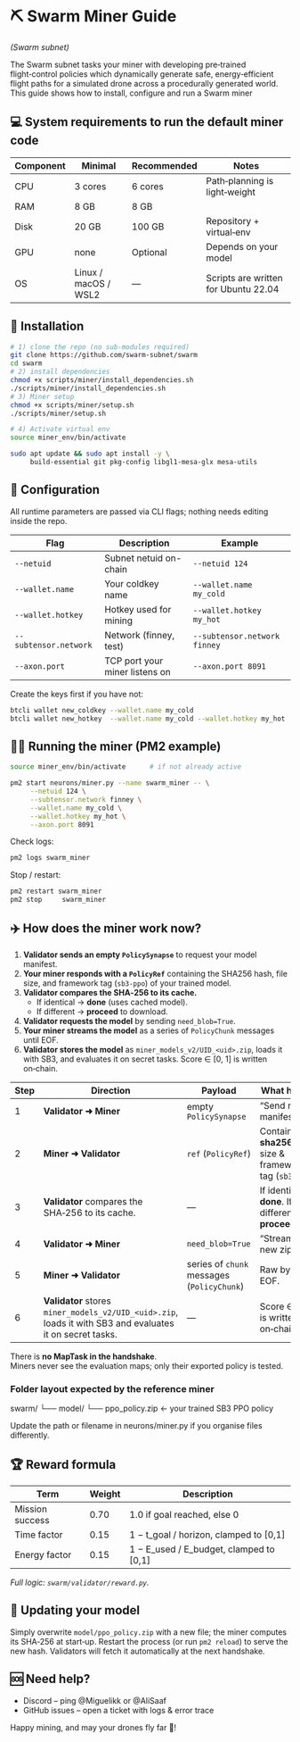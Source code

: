 # ⛏️ Swarm Miner Guide
*(Swarm subnet)*

The Swarm subnet tasks your miner with developing pre‑trained flight‑control policies which dynamically generate safe, energy‑efficient flight paths for a simulated drone across a procedurally generated world. 
This guide shows how to install, configure and run a Swarm miner

## 💻 System requirements to run the default miner code

| Component | Minimal | Recommended | Notes                                         |
|-----------|---------|-------------|-----------------------------------------------|
| CPU       | 3 cores  | 6 cores      | Path‑planning is light‑weight                 |
| RAM       | 8 GB     | 8 GB         |                                               |
| Disk      | 20 GB     | 100 GB         | Repository + virtual‑env                      |
| GPU       | none     | Optional     | Depends on your model             |
| OS        | Linux / macOS / WSL2 | —           | Scripts are written for Ubuntu 22.04          |

## 🚀 Installation

```bash
# 1) clone the repo (no sub‑modules required)
git clone https://github.com/swarm-subnet/swarm
cd swarm
# 2) install dependencies
chmod +x scripts/miner/install_dependencies.sh
./scripts/miner/install_dependencies.sh
# 3) Miner setup
chmod +x scripts/miner/setup.sh
./scripts/miner/setup.sh

# 4) Activate virtual env
source miner_env/bin/activate

```
```bash
sudo apt update && sudo apt install -y \
     build-essential git pkg-config libgl1-mesa-glx mesa-utils
```

## 🔧 Configuration

All runtime parameters are passed via CLI flags; nothing needs editing inside the repo.

| Flag                   | Description                     | Example                   |
|------------------------|---------------------------------|---------------------------|
| `--netuid`             | Subnet netuid on-chain          | `--netuid 124`            |
| `--wallet.name`        | Your coldkey name               | `--wallet.name my_cold`   |
| `--wallet.hotkey`      | Hotkey used for mining          | `--wallet.hotkey my_hot`  |
| `--subtensor.network`  | Network (finney, test)          | `--subtensor.network finney` |
| `--axon.port`          | TCP port your miner listens on  | `--axon.port 8091`        |

Create the keys first if you have not:

```bash
btcli wallet new_coldkey --wallet.name my_cold
btcli wallet new_hotkey  --wallet.name my_cold --wallet.hotkey my_hot
```

## 🏃‍♂️ Running the miner (PM2 example)

```bash
source miner_env/bin/activate      # if not already active

pm2 start neurons/miner.py --name swarm_miner -- \
     --netuid 124 \
     --subtensor.network finney \
     --wallet.name my_cold \
     --wallet.hotkey my_hot \
     --axon.port 8091

```

Check logs:

```bash
pm2 logs swarm_miner
```

Stop / restart:

```bash
pm2 restart swarm_miner
pm2 stop     swarm_miner
```


## ✈️ How does the miner work now?

1. **Validator sends an empty `PolicySynapse`** to request your model manifest.
2. **Your miner responds with a `PolicyRef`** containing the SHA256 hash, file size, and framework tag (`sb3‑ppo`) of your trained model.
3. **Validator compares the SHA‑256 to its cache.**
   - If identical → **done** (uses cached model).
   - If different → **proceed** to download.
4. **Validator requests the model** by sending `need_blob=True`.
5. **Your miner streams the model** as a series of `PolicyChunk` messages until EOF.
6. **Validator stores the model** as `miner_models_v2/UID_<uid>.zip`, loads it with SB3, and evaluates it on secret tasks. Score ∈ [0, 1] is written on‑chain.


| Step | Direction | Payload | What happens |
|------|-----------|---------|--------------|
| 1 | **Validator ➜ Miner** | empty `PolicySynapse` | “Send me your manifest.” |
| 2 | **Miner ➜ Validator** | `ref` (`PolicyRef`) | Contains **sha256**, file size & framework tag (`sb3‑ppo`). |
| 3 | **Validator** compares the SHA‑256 to its cache. | — | If identical → **done**. If different → **proceed**. |
| 4 | **Validator ➜ Miner** | `need_blob=True` | “Stream me the new zip.” |
| 5 | **Miner ➜ Validator** | series of `chunk` messages (`PolicyChunk`) | Raw bytes until EOF. |
| 6 | **Validator** stores `miner_models_v2/UID_<uid>.zip`, loads it with SB3 and evaluates it on secret tasks. | — | Score ∈ [0 … 1] is written on‑chain. |

There is **no MapTask in the handshake**.  
Miners never see the evaluation maps; only their exported policy is tested.

### Folder layout expected by the reference miner

swarm/
└── model/
    └── ppo_policy.zip     ← your trained SB3 PPO policy
   
Update the path or filename in neurons/miner.py if you organise files differently.

## 🏆 Reward formula

| Term            | Weight | Description                                      |
|-----------------|--------|--------------------------------------------------|
| Mission success | 0.70   | 1.0 if goal reached, else 0                      |
| Time factor     | 0.15   | 1 − t_goal / horizon, clamped to [0,1]           |
| Energy factor   | 0.15   | 1 − E_used / E_budget, clamped to [0,1]          |

*Full logic: `swarm/validator/reward.py`.*


## 🔄 Updating your model  

Simply overwrite `model/ppo_policy.zip` with a new file; the miner computes
its SHA‑256 at start‑up. Restart the process (or run `pm2 reload`) to serve
the new hash. Validators will fetch it automatically at the next handshake.

## 🆘 Need help?


- Discord – ping @Miguelikk or @AliSaaf
- GitHub issues – open a ticket with logs & error trace

Happy mining, and may your drones fly far 🚀!
